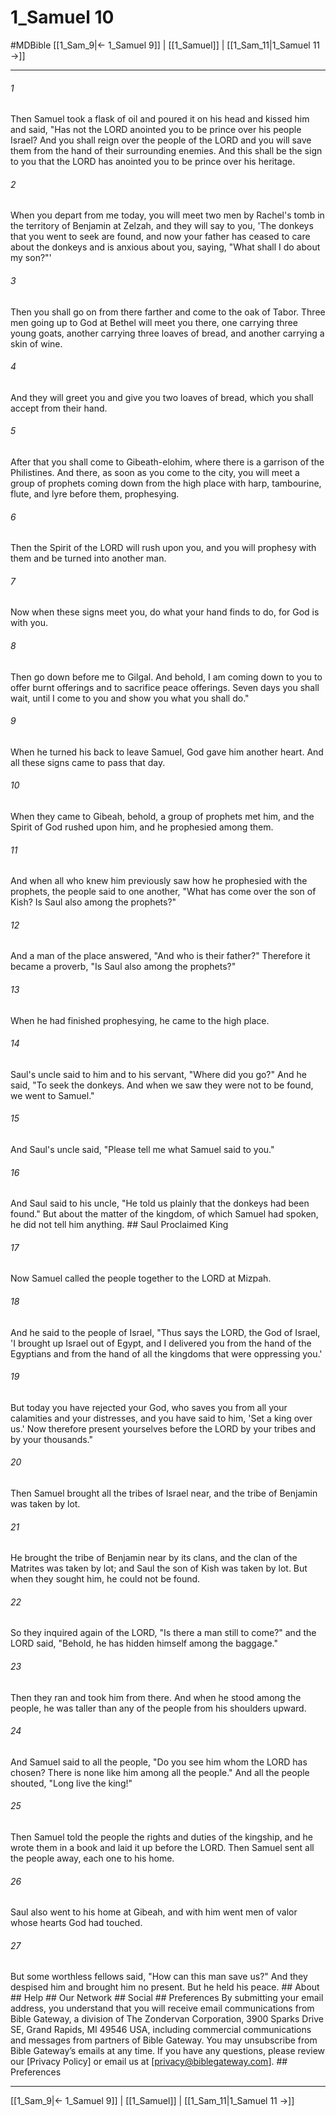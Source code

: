 # 1_Samuel 10
#MDBible
[[1_Sam_9|← 1_Samuel 9]] | [[1_Samuel]] | [[1_Sam_11|1_Samuel 11 →]]

***






###### 1 


Then Samuel took a flask of oil and poured it on his head and kissed him and said, "Has not the LORD anointed you to be prince over his people Israel? And you shall reign over the people of the LORD and you will save them from the hand of their surrounding enemies. And this shall be the sign to you that the LORD has anointed you to be prince over his heritage. 





###### 2 


When you depart from me today, you will meet two men by Rachel's tomb in the territory of Benjamin at Zelzah, and they will say to you, 'The donkeys that you went to seek are found, and now your father has ceased to care about the donkeys and is anxious about you, saying, "What shall I do about my son?"' 





###### 3 


Then you shall go on from there farther and come to the oak of Tabor. Three men going up to God at Bethel will meet you there, one carrying three young goats, another carrying three loaves of bread, and another carrying a skin of wine. 





###### 4 


And they will greet you and give you two loaves of bread, which you shall accept from their hand. 





###### 5 


After that you shall come to Gibeath-elohim, where there is a garrison of the Philistines. And there, as soon as you come to the city, you will meet a group of prophets coming down from the high place with harp, tambourine, flute, and lyre before them, prophesying. 





###### 6 


Then the Spirit of the LORD will rush upon you, and you will prophesy with them and be turned into another man. 





###### 7 


Now when these signs meet you, do what your hand finds to do, for God is with you. 





###### 8 


Then go down before me to Gilgal. And behold, I am coming down to you to offer burnt offerings and to sacrifice peace offerings. Seven days you shall wait, until I come to you and show you what you shall do." 





###### 9 


When he turned his back to leave Samuel, God gave him another heart. And all these signs came to pass that day. 





###### 10 


When they came to Gibeah, behold, a group of prophets met him, and the Spirit of God rushed upon him, and he prophesied among them. 





###### 11 


And when all who knew him previously saw how he prophesied with the prophets, the people said to one another, "What has come over the son of Kish? Is Saul also among the prophets?" 





###### 12 


And a man of the place answered, "And who is their father?" Therefore it became a proverb, "Is Saul also among the prophets?" 





###### 13 


When he had finished prophesying, he came to the high place. 





###### 14 


Saul's uncle said to him and to his servant, "Where did you go?" And he said, "To seek the donkeys. And when we saw they were not to be found, we went to Samuel." 





###### 15 


And Saul's uncle said, "Please tell me what Samuel said to you." 





###### 16 


And Saul said to his uncle, "He told us plainly that the donkeys had been found." But about the matter of the kingdom, of which Samuel had spoken, he did not tell him anything. ## Saul Proclaimed King 





###### 17 


Now Samuel called the people together to the LORD at Mizpah. 





###### 18 


And he said to the people of Israel, "Thus says the LORD, the God of Israel, 'I brought up Israel out of Egypt, and I delivered you from the hand of the Egyptians and from the hand of all the kingdoms that were oppressing you.' 





###### 19 


But today you have rejected your God, who saves you from all your calamities and your distresses, and you have said to him, 'Set a king over us.' Now therefore present yourselves before the LORD by your tribes and by your thousands." 





###### 20 


Then Samuel brought all the tribes of Israel near, and the tribe of Benjamin was taken by lot. 





###### 21 


He brought the tribe of Benjamin near by its clans, and the clan of the Matrites was taken by lot; and Saul the son of Kish was taken by lot. But when they sought him, he could not be found. 





###### 22 


So they inquired again of the LORD, "Is there a man still to come?" and the LORD said, "Behold, he has hidden himself among the baggage." 





###### 23 


Then they ran and took him from there. And when he stood among the people, he was taller than any of the people from his shoulders upward. 





###### 24 


And Samuel said to all the people, "Do you see him whom the LORD has chosen? There is none like him among all the people." And all the people shouted, "Long live the king!" 





###### 25 


Then Samuel told the people the rights and duties of the kingship, and he wrote them in a book and laid it up before the LORD. Then Samuel sent all the people away, each one to his home. 





###### 26 


Saul also went to his home at Gibeah, and with him went men of valor whose hearts God had touched. 





###### 27 


But some worthless fellows said, "How can this man save us?" And they despised him and brought him no present. But he held his peace. ## About ## Help ## Our Network ## Social ## Preferences By submitting your email address, you understand that you will receive email communications from Bible Gateway, a division of The Zondervan Corporation, 3900 Sparks Drive SE, Grand Rapids, MI 49546 USA, including commercial communications and messages from partners of Bible Gateway. You may unsubscribe from Bible Gateway&rsquo;s emails at any time. If you have any questions, please review our [Privacy Policy] or email us at [privacy@biblegateway.com]. ## Preferences

***

[[1_Sam_9|← 1_Samuel 9]] | [[1_Samuel]] | [[1_Sam_11|1_Samuel 11 →]]
